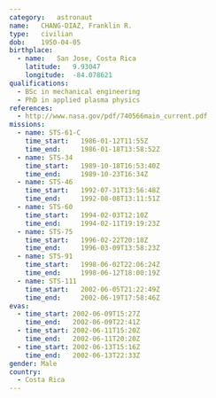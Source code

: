 ```yaml
---
category:	astronaut
name:	CHANG-DIAZ, Franklin R.
type:	civilian
dob:	1950-04-05
birthplace:
  - name:	San Jose, Costa Rica
    latitude:	9.93047
    longitude:	-84.078621
qualifications:
  - BSc in mechanical engineering
  - PhD in applied plasma physics
references:
  - http://www.nasa.gov/pdf/740566main_current.pdf
missions:
  - name: STS-61-C
    time_start:   1986-01-12T11:55Z
    time_end:     1986-01-18T13:58:52Z
  - name: STS-34
    time_start:   1989-10-18T16:53:40Z
    time_end:     1989-10-23T16:34Z
  - name: STS-46
    time_start:   1992-07-31T13:56:48Z
    time_end:     1992-08-08T13:11:51Z
  - name: STS-60
    time_start:   1994-02-03T12:10Z
    time_end:     1994-02-11T19:19:23Z
  - name: STS-75
    time_start:   1996-02-22T20:18Z
    time_end:     1996-03-09T13:58:23Z
  - name: STS-91
    time_start:   1998-06-02T22:06:24Z
    time_end:     1998-06-12T18:00:19Z
  - name: STS-111
    time_start:   2002-06-05T21:22:49Z
    time_end:     2002-06-19T17:58:46Z
evas:
  - time_start: 2002-06-09T15:27Z
    time_end:   2002-06-09T22:41Z
  - time_start: 2002-06-11T15:20Z
    time_end:   2002-06-11T20:20Z
  - time_start: 2002-06-13T15:16Z
    time_end:   2002-06-13T22:33Z
gender:	Male
country:
  - Costa Rica
---
```

